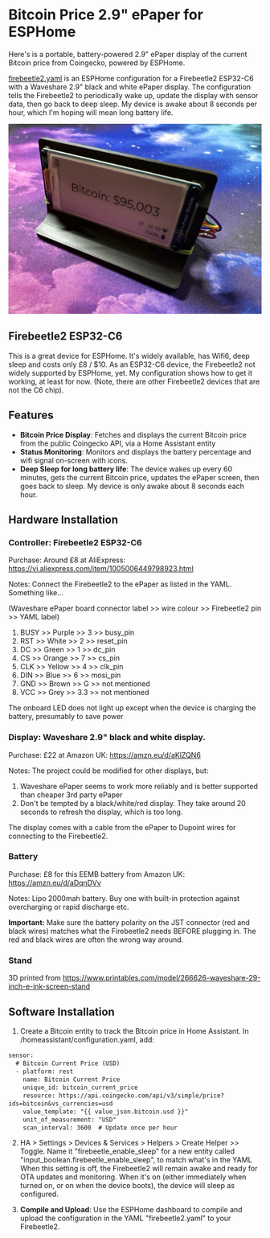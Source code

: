 # Bitcoin Price 2.9" ePaper for ESPHome

Here's is a portable, battery-powered 2.9" ePaper display of the current Bitcoin price from Coingecko, powered by ESPHome.

[firebeetle2.yaml](firebeetle2.yaml) is an ESPHome configuration for a Firebeetle2 ESP32-C6 with a Waveshare 2.9" black and white ePaper display. The configuration tells the Firebeetle2 to periodically wake up, update the display with sensor data, then go back to deep sleep. My device is awake about 8 seconds per hour, which I'm hoping will mean long battery life.

![Photo of device from front](images/actual_devices/Front-right.jpeg)

## Firebeetle2 ESP32-C6
This is a great device for ESPHome. It's widely available, has Wifi6, deep sleep and costs only £8 / $10. As an ESP32-C6 device, the Firebeetle2 not widely supported by ESPHome, yet. My configuration shows how to get it working, at least for now. (Note, there are other Firebeetle2 devices that are not the C6 chip).

## Features

- **Bitcoin Price Display**: Fetches and displays the current Bitcoin price from the public Coingecko API, via a Home Assistant entity
- **Status Monitoring**: Monitors and displays the battery percentage and wifi signal on-screen with icons.
- **Deep Sleep for long battery life**: The device wakes up every 60 minutes, gets the current Bitcoin price, updates the ePaper screen, then goes back to sleep. My device is only awake about 8 seconds each hour.

## Hardware Installation

### Controller: Firebeetle2 ESP32-C6

Purchase: Around £8 at AliExpress: https://vi.aliexpress.com/item/1005006449798923.html

Notes:
Connect the Firebeetle2 to the ePaper as listed in the YAML. Something like...

(Waveshare ePaper board connector label >> wire colour >> Firebeetle2 pin >> YAML label)
1. BUSY >> Purple >> 3 >> busy_pin
2. RST >> White >> 2 >> reset_pin
3. DC >> Green >> 1 >> dc_pin
4. CS >> Orange >> 7 >> cs_pin
5. CLK >> Yellow >> 4 >> clk_pin
6. DIN >> Blue >> 6 >> mosi_pin
7. GND >> Brown >> G >> not mentioned
8. VCC >> Grey >> 3.3 >> not mentioned

The onboard LED does not light up except when the device is charging the battery, presumably to save power

### Display: Waveshare 2.9" black and white display. 

Purchase: £22 at Amazon UK: https://amzn.eu/d/aKlZQN6

Notes: The project could be modified for other displays, but:
1) Waveshare ePaper seems to work more reliably and is better supported than cheaper 3rd party ePaper
2) Don't be tempted by a black/white/red display. They take around 20 seconds to refresh the display, which is too long.

The display comes with a cable from the ePaper to Dupoint wires for connecting to the Firebeetle2.

### Battery

Purchase: £8 for this EEMB battery from Amazon UK: https://amzn.eu/d/aDqnDVv

Notes: Lipo 2000mah battery. Buy one with built-in protection against overcharging or rapid discharge etc.

**Important:** Make sure the battery polarity on the JST connector (red and black wires) matches what the Firebeetle2 needs BEFORE plugging in. The red and black wires are often the wrong way around.

### Stand

3D printed from https://www.printables.com/model/266626-waveshare-29-inch-e-ink-screen-stand

## Software Installation

1. Create a Bitcoin entity to track the Bitcoin price in Home Assistant. In /homeassistant/configuration.yaml, add:

```
sensor:
  # Bitcoin Current Price (USD)
  - platform: rest
    name: Bitcoin Current Price
    unique_id: bitcoin_current_price
    resource: https://api.coingecko.com/api/v3/simple/price?ids=bitcoin&vs_currencies=usd
    value_template: "{{ value_json.bitcoin.usd }}"
    unit_of_measurement: "USD"
    scan_interval: 3600  # Update once per hour
```
2. HA > Settings > Devices & Services > Helpers > Create Helper >> Toggle. Name it "firebeetle_enable_sleep" for a new entity called "input_boolean.firebeetle_enable_sleep", to match what's in the YAML When this setting is off, the Firebeetle2 will remain awake and ready for OTA updates and monitoring. When it's on (either immediately when turned on, or on when the device boots), the device will sleep as configured.

3. **Compile and Upload**: Use the ESPHome dashboard to compile and upload the configuration in the YAML "firebeetle2.yaml" to your Firebeetle2.